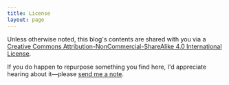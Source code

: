 ```yaml
---
title: License
layout: page
---
```


Unless otherwise noted, this blog's contents are shared with you via a [Creative Commons Attribution-NonCommercial-ShareAlike 4.0 International License](http://creativecommons.org/licenses/by-nc-sa/4.0/deed.en_US).

If you do happen to repurpose something you find here, I'd appreciate hearing about it—please [send me a note](/pages/contact.html).
